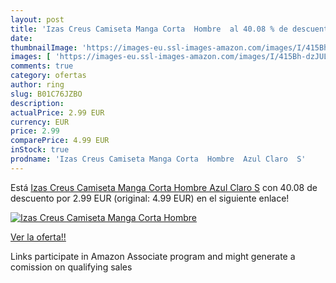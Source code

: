 ```yaml
---
layout: post
title: 'Izas Creus Camiseta Manga Corta  Hombre  al 40.08 % de descuento'
date: 
thumbnailImage: 'https://images-eu.ssl-images-amazon.com/images/I/415Bh-dzJUL._SL200_.jpg'
images: [ 'https://images-eu.ssl-images-amazon.com/images/I/415Bh-dzJUL._SL200_.jpg' ]
comments: true
category: ofertas
author: ring
slug: B01C76JZBO
description:
actualPrice: 2.99 EUR
currency: EUR
price: 2.99
comparePrice: 4.99 EUR
inStock: true
prodname: 'Izas Creus Camiseta Manga Corta  Hombre  Azul Claro  S'
---
```


Está [Izas Creus Camiseta Manga Corta  Hombre  Azul Claro  S](https://www.amazon.es/dp/B01C76JZBO/?tag=tolees-21) con 40.08 de descuento por 2.99 EUR (original: 4.99 EUR) en el siguiente enlace!

[![Izas Creus Camiseta Manga Corta  Hombre ](https://images-eu.ssl-images-amazon.com/images/I/415Bh-dzJUL._SL200_.jpg)](https://www.amazon.es/dp/B01C76JZBO/?tag=tolees-21)

[Ver la oferta!!](https://www.amazon.es/dp/B01C76JZBO/?tag=tolees-21)

Links participate in Amazon Associate program and might generate a comission on qualifying sales


